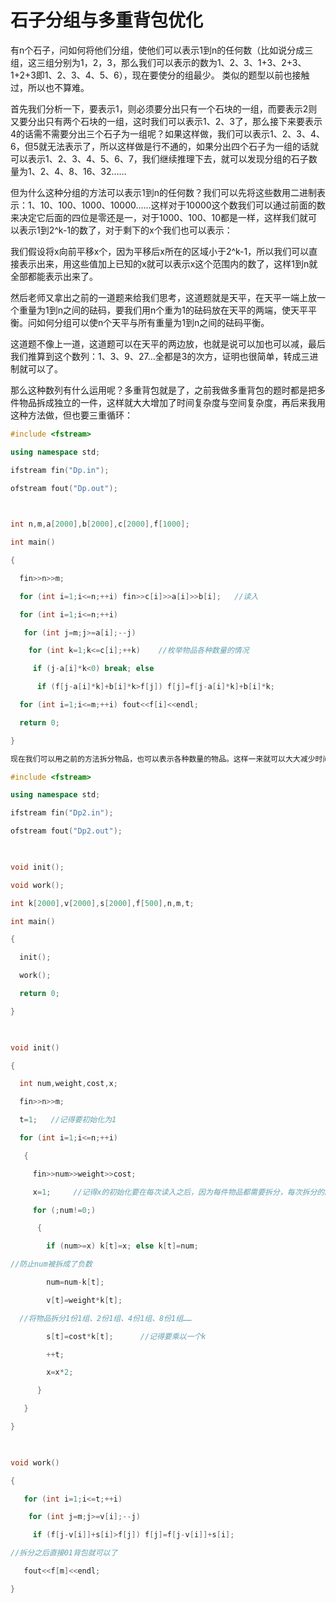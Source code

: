# 石子分组与多重背包优化
    
有n个石子，问如何将他们分组，使他们可以表示1到n的任何数（比如说分成三组，这三组分别为1，2，3，那么我们可以表示的数为1、2、3、1+3、2+3、1+2+3即1、2、3、4、5、6），现在要使分的组最少。
类似的题型以前也接触过，所以也不算难。

首先我们分析一下，要表示1，则必须要分出只有一个石块的一组，而要表示2则又要分出只有两个石块的一组，这时我们可以表示1、2、3了，那么接下来要表示4的话需不需要分出三个石子为一组呢？如果这样做，我们可以表示1、2、3、4、6，但5就无法表示了，所以这样做是行不通的，如果分出四个石子为一组的话就可以表示1、2、3、4、5、6、7，我们继续推理下去，就可以发现分组的石子数量为1、2、4、8、16、32……

但为什么这种分组的方法可以表示1到n的任何数？我们可以先将这些数用二进制表示：1、10、100、1000、10000……这样对于10000这个数我们可以通过前面的数来决定它后面的四位是零还是一，对于1000、100、10都是一样，这样我们就可以表示1到2^k-1的数了，对于剩下的x个我们也可以表示：


我们假设将x向前平移x个，因为平移后x所在的区域小于2^k-1，所以我们可以直接表示出来，用这些值加上已知的x就可以表示x这个范围内的数了，这样1到n就全部都能表示出来了。

然后老师又拿出之前的一道题来给我们思考，这道题就是天平，在天平一端上放一个重量为1到n之间的砝码，要我们用n个重为1的砝码放在天平的两端，使天平平衡。问如何分组可以使n个天平与所有重量为1到n之间的砝码平衡。

这道题不像上一道，这道题可以在天平的两边放，也就是说可以加也可以减，最后我们推算到这个数列：1、3、9、27…全都是3的次方，证明也很简单，转成三进制就可以了。

那么这种数列有什么运用呢？多重背包就是了，之前我做多重背包的题时都是把多件物品拆成独立的一件，这样就大大增加了时间复杂度与空间复杂度，再后来我用这种方法做，但也要三重循环：
```cpp
#include <fstream>

using namespace std;

ifstream fin("Dp.in");

ofstream fout("Dp.out");

 

int n,m,a[2000],b[2000],c[2000],f[1000];

int main()

{

  fin>>n>>m;

  for (int i=1;i<=n;++i) fin>>c[i]>>a[i]>>b[i];   //读入

  for (int i=1;i<=n;++i)

   for (int j=m;j>=a[i];--j)

    for (int k=1;k<=c[i];++k)    //枚举物品各种数量的情况

     if (j-a[i]*k<0) break; else   

      if (f[j-a[i]*k]+b[i]*k>f[j]) f[j]=f[j-a[i]*k]+b[i]*k;

  for (int i=1;i<=m;++i) fout<<f[i]<<endl;

  return 0;   

}

现在我们可以用之前的方法拆分物品，也可以表示各种数量的物品。这样一来就可以大大减少时间复杂度：

#include <fstream>

using namespace std;

ifstream fin("Dp2.in");

ofstream fout("Dp2.out");

 

void init();

void work();

int k[2000],v[2000],s[2000],f[500],n,m,t;

int main()

{

  init();

  work(); 

  return 0;   

}

 

void init()

{

  int num,weight,cost,x;

  fin>>n>>m;

  t=1;   //记得要初始化为1

  for (int i=1;i<=n;++i)

   {

     fin>>num>>weight>>cost;

     x=1;     //记得x的初始化要在每次读入之后，因为每件物品都需要拆分，每次拆分的起点都是1.

     for (;num!=0;)        

      {

        if (num>=x) k[t]=x; else k[t]=num;

//防止num被拆成了负数

        num=num-k[t]; 

        v[t]=weight*k[t];   

  //将物品拆分1份1组、2份1组、4份1组、8份1组……

        s[t]=cost*k[t];      //记得要乘以一个k

        ++t;

        x=x*2;        

      }       

   }     

}

 

void work()

{

   for (int i=1;i<=t;++i)

    for (int j=m;j>=v[i];--j)

     if (f[j-v[i]]+s[i]>f[j]) f[j]=f[j-v[i]]+s[i]; 

//拆分之后直接01背包就可以了

   fout<<f[m]<<endl;

}
```

<br/><br/>
